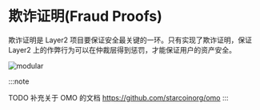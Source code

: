 # 欺诈证明(Fraud Proofs)

欺诈证明是 Layer2 项目要保证安全最关键的一环。只有实现了欺诈证明，保证 Layer2 上的作弊行为可以在仲裁层得到惩罚，才能保证用户的资产安全。

![modular](/diagram/rooch-omo.svg)

:::note

TODO 补充关于 OMO 的文档
https://github.com/starcoinorg/omo
:::